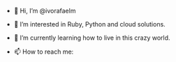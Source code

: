 - 👋 Hi, I’m @ivorafaelm
- 👀 I’m interested in Ruby, Python and cloud solutions.
- 🌱 I’m currently learning how to live in this crazy world.

- 📫 How to reach me:


<!---
ivorafaelm/ivorafaelm is a ✨ special ✨ repository because its `README.md` (this file) appears on your GitHub profile.
You can click the Preview link to take a look at your changes.
--->
